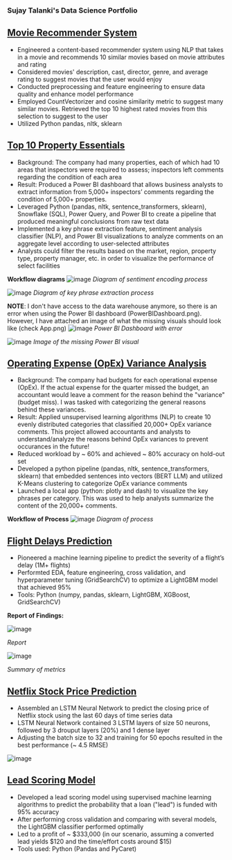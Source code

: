 ### Sujay Talanki's Data Science Portfolio

## [Movie Recommender System](https://github.com/SujayTalanki/MovieRecommendationSystem)
* Engineered a content-based recommender system using NLP that takes in a movie and recommends 10 similar movies based on movie attributes and rating
* Considered movies' description, cast, director, genre, and average rating to suggest movies that the user would enjoy
* Conducted preprocessing and feature engineering to ensure data quality and enhance model performance
* Employed CountVectorizer and cosine similarity metric to suggest many similar movies. Retrieved the top 10 highest rated movies from this selection
  to suggest to the user
* Utilized Python pandas, nltk, sklearn

## [Top 10 Property Essentials](https://github.com/SujayTalanki/Top10PropertyEssentials)
* Background: The company had many properties, each of which had 10 areas that inspectors were required to assess; inspectors left comments regarding the condition of each area
* Result: Produced a Power BI dashboard that allows business analysts to extract information from 5,000+ inspectors’ comments regarding the condition of 5,000+ 
  properties. 
* Leveraged Python (pandas, nltk, sentence_transformers, sklearn), Snowflake (SQL), Power Query, and Power BI to create a pipeline that produced
  meaningful conclusions from raw text data
* Implemented a key phrase extraction feature, sentiment analysis classifier (NLP), and Power BI visualizations to analyze
  comments on an aggregate level according to user-selected attributes
* Analysts could filter the results based on the market, region, property type, property manager, etc. in order to visualize the performance
  of select facilities
  
**Workflow diagrams**
  ![image](https://github.com/SujayTalanki/SujayTalanki.github.io/assets/91350869/c9d46a86-27ae-4474-a0b0-4ca1707138a0)
  *Diagram of sentiment encoding process*

  ![image](https://github.com/SujayTalanki/SujayTalanki.github.io/assets/91350869/9a808bbb-8cdf-4a30-ba45-ce4f1dbb5b6d)
  *Diagram of key phrase extraction process*  

**NOTE**: I don't have access to the data warehouse anymore, so there is an error when using the Power BI dashboard (PowerBIDashboard.png). However, I have attached an image of what the missing visuals should look like (check App.png)
  ![image](https://github.com/SujayTalanki/SujayTalanki.github.io/assets/91350869/bf054830-bb14-4dab-b42e-d37434779875)
  *Power BI Dashboard with error*

  ![image](https://github.com/SujayTalanki/SujayTalanki.github.io/assets/91350869/08406169-9e29-4f00-ac05-82aedf09f7c9)
  *Image of the missing Power BI visual*

## [Operating Expense (OpEx) Variance Analysis](https://github.com/SujayTalanki/OperationalExpenseVarianceAnalysis)
* Background: The company had budgets for each operational expense (OpEx). If the actual expense for the quarter missed the budget, an accountant would leave a comment for the reason behind the
  "variance" (budget miss). I was tasked with categorizing the general reasons behind these variances.
* Result: Applied unsupervised learning algorithms (NLP) to create 10 evenly distributed categories that classified 20,000+ OpEx variance comments. This project allowed accountants and analysts
  to understand/analyze the reasons behind OpEx variances to prevent occurances in the future!
* Reduced workload by ~ 60% and achieved ~ 80% accuracy on hold-out set
* Developed a python pipeline (pandas, nltk, sentence_transformers, sklearn) that embedded sentences into vectors (BERT LLM) and utilized K-Means clustering to categorize OpEx variance comments
* Launched a local app (python: plotly and dash) to visualize the key phrases per category. This was used to help analysts summarize the content of the 20,000+ comments.
  
**Workflow of Process**
  ![image](https://github.com/SujayTalanki/SujayTalanki.github.io/assets/91350869/aca14f93-f34c-47b7-be88-faa24ccc679f)
  *Diagram of process*

## [Flight Delays Prediction](https://github.com/SujayTalanki/FlightDelaysPrediction)
* Pioneered a machine learning pipeline to predict the severity of a flight’s delay (1M+ flights)
* Performted EDA, feature engineering, cross validation, and hyperparameter tuning (GridSearchCV) to optimize a LightGBM model that achieved 95%
* Tools: Python (numpy, pandas, sklearn, LightGBM, XGBoost, GridSearchCV)

**Report of Findings:**

  ![image](https://github.com/SujayTalanki/SujayTalanki.github.io/assets/91350869/064e25c8-dcc5-4e85-ad3d-6e7af827c064)
  
  *Report*

  ![image](https://github.com/SujayTalanki/SujayTalanki.github.io/assets/91350869/21ace0ee-94c4-46b6-aa46-f252a691e280)  
  
  *Summary of metrics*

## [Netflix Stock Price Prediction](https://github.com/SujayTalanki/Netflix-Stock-Prediction)
* Assembled an LSTM Neural Network to predict the closing price of Netflix stock using the last 60 days of time series data
* LSTM Neural Network contained 3 LSTM layers of size 50 neurons, followed by 3 drouput layers (20%) and 1 dense layer
* Adjusting the batch size to 32 and training for 50 epochs resulted in the best performance (~ 4.5 RMSE)

![image](https://github.com/SujayTalanki/SujayTalanki.github.io/assets/91350869/cf51caeb-3c63-4c3d-a28d-3663401856e4)

## [Lead Scoring Model](https://github.com/SujayTalanki/Lead-Scoring)
* Developed a lead scoring model using supervised machine learning algorithms to predict the probability that a loan ("lead") is funded with 95% accuracy
* After performing cross validation and comparing with several models, the LightGBM classifier performed optimally
* Led to a profit of ~ $333,000 (in our scenario, assuming a converted lead yields $120 and the time/effort costs around $15)
* Tools used: Python (Pandas and PyCaret)
